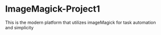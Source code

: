 # ImageMagick-Project1
This is the modern platform that utilizes imageMagick for task automation and simplicity
